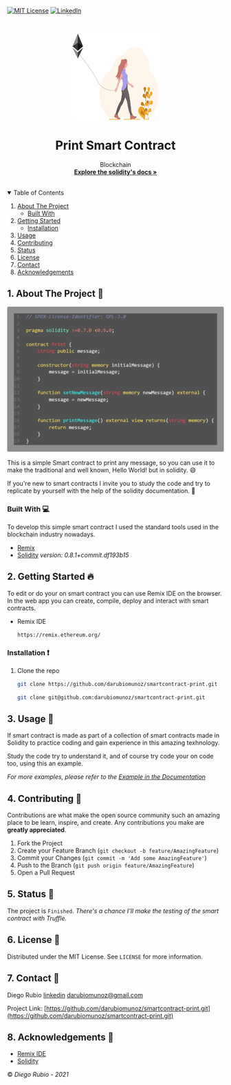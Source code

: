 <!-- PROJECT SHIELDS -->
<!--
*** I'm using markdown "reference style" links for readability.
*** Reference links are enclosed in brackets [ ] instead of parentheses ( ).
*** See the bottom of this document for the declaration of the reference variables
*** for contributors-url, forks-url, etc. This is an optional, concise syntax you may use.
*** https://www.markdownguide.org/basic-syntax/#reference-style-links
-->

[![MIT License][license-shield]][license-url]
[![LinkedIn][linkedin-shield]][linkedin-url]

<!-- PROJECT LOGO -->
<br />
<p align="center">
  <a href="https://github.com/darubiomunoz/smartcontract-print">
    <img src="./src/images/smart-contracts-logo.svg" alt="Logo" width="200" height="200">
  </a>
  <h1 align="center">Print Smart Contract</h1>
  <p align="center">
    Blockchain
    <br />
    <a href="https://docs.soliditylang.org/en/v0.8.1/"><strong>Explore the solidity's docs »</strong></a>
    <br />
    <br />
  </p>
</p>

<!-- TABLE OF CONTENTS -->
<details open="open">
  <summary>Table of Contents</summary>
  <ol>
    <li>
      <a href="#about-the-project">About The Project</a>
      <ul>
        <li><a href="#built-with">Built With</a></li>
      </ul>
    </li>
    <li>
      <a href="#getting-started">Getting Started</a>
      <ul>
        <li><a href="#installation">Installation</a></li>
      </ul>
    </li>
    <li><a href="#usage">Usage</a></li>
    <li><a href="#contributing">Contributing</a></li>
    <li><a href="#">Status</a></li>
    <li><a href="#license">License</a></li>
    <li><a href="#contact">Contact</a></li>
    <li><a href="#acknowledgements">Acknowledgements</a></li>
  </ol>
</details>

<!-- ABOUT THE PROJECT -->
## 1. About The Project :round_pushpin:

![Product Name Screen Shot][product-screenshot]

This is a simple Smart contract to print any message, so you can use it to make the traditional and well known, Hello World! but in solidity. :smile:

If you're new to smart contracts I invite you to study the code and try to replicate by yourself with the help of the solidity documentation. :stars:

### Built With :computer:

To develop this simple smart contract I used the standard tools used in the blockchain industry nowadays.

* [Remix](https://remix.ethereum.org/)
* [Solidity](https://docs.soliditylang.org/en/v0.8.1/) _version: 0.8.1+commit.df193b15_

<!-- GETTING STARTED -->
## 2. Getting Started :fire:

To edit or do your on smart contract you can use Remix IDE on the browser.
In the web app you can create, compile, deploy and interact with smart contracts.

* Remix IDE
  ```sh
  https://remix.ethereum.org/
  ```

### Installation  :exclamation:

1. Clone the repo
   ```sh
   git clone https://github.com/darubiomunoz/smartcontract-print.git
   ```
   ```sh
   git clone git@github.com:darubiomunoz/smartcontract-print.git
   ```

<!-- USAGE EXAMPLES -->
## 3. Usage :star2:

If smart contract is made as part of a collection of smart contracts made in Solidity to practice coding and gain experience in this amazing texhnology.

Study the code try to understand it, and of course try code your on code too, using this an example.

_For more examples, please refer to the [Example in the Documentation](https://docs.soliditylang.org/en/v0.8.1/solidity-by-example.html)_

<!-- CONTRIBUTING -->
## 4. Contributing :tada:

Contributions are what make the open source community such an amazing place to be learn, inspire, and create. Any contributions you make are **greatly appreciated**.

1. Fork the Project
2. Create your Feature Branch (`git checkout -b feature/AmazingFeature`)
3. Commit your Changes (`git commit -m 'Add some AmazingFeature'`)
4. Push to the Branch (`git push origin feature/AmazingFeature`)
5. Open a Pull Request

<!-- Status -->
## 5. Status :memo:

The project is `Finished`.
_There's a chance I'll make the testing of the smart contract with Truffle._

<!-- LICENSE -->
## 6. License :memo:

Distributed under the MIT License. See `LICENSE` for more information.

<!-- CONTACT -->
## 7. Contact :e-mail:

Diego Rubio
[linkedin](https://www.linkedin.com/in/darmdev/)
darubiomunoz@gmail.com

Project Link: [https://github.com/darubiomunoz/smartcontract-print.git](https://github.com/darubiomunoz/smartcontract-print.git)

<!-- ACKNOWLEDGEMENTS -->
## 8. Acknowledgements :clap:
* [Remix IDE](https://remix.ethereum.org/)
* [Solidity](https://docs.soliditylang.org/en/v0.8.1/)

:copyright: _Diego Rubio - 2021_

<!-- MARKDOWN LINKS & IMAGES -->
<!-- https://www.markdownguide.org/basic-syntax/#reference-style-links -->

[license-shield]: https://img.shields.io/github/license/othneildrew/Best-README-Template.svg?style=for-the-badge
[license-url]: https://github.com/darubiomunoz/smartcontract-print/blob/master/LICENSE
[linkedin-shield]: https://img.shields.io/badge/-LinkedIn-black.svg?style=for-the-badge&logo=linkedin&colorB=555
[linkedin-url]: https://www.linkedin.com/in/darmdev/
[product-screenshot]: /src/screenshot/code.png